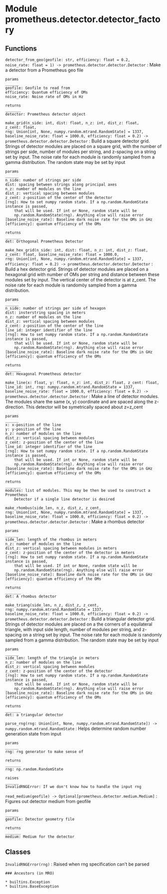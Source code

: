 Module prometheus.detector.detector_factory
===========================================

Functions
---------

    
`detector_from_geo(geofile: str, efficiency: float = 0.2, noise_rate: float = 1) ‑> prometheus.detector.detector.Detector`
:   Make a detector from a Prometheus geo file
    
    params
    ______
    geofile: Geofile to read from
    efficiency: Quantum efficiency of OMs
    noise_rate: Noise rate of OMs in Hz
    
    returns
    _______
    detector: Prometheus detector object

    
`make_grid(n_side: int, dist: float, n_z: int, dist_z: float, z_cent: float, rng: Union[int, None, numpy.random.mtrand.RandomState] = 1337, baseline_noise_rate: float = 1000.0, efficiency: float = 0.2) ‑> prometheus.detector.detector.Detector`
:   Build a square detector grid. Strings of detector modules are placed 
    on a square grid, with the number of strings per side, number of modules 
    per string, and z-spacing on a string set by input. The noise rate for 
    each module is randomly sampled from a gamma distribution. The random
    state may be set by input
    
    params
    ______
    n_side: number of strings per side
    dist: spacing between strings along principal axes
    n_z: number of modules on the line
    dist_z: vertical spacing between modules
    z_cent: z-position of the center of the detector
    [rng]: How to set numpy random state. If a np.random.RandomState instance is passed, 
        that will be used. If int or None, random state will be 
        np.random.RandomState(rng). Anything else will raise error
    [baseline_noise_rate]: Baseline dark noise rate for the OMs in GHz
    [efficiency]: quantum efficiency of the OMs
    
    returns
    _______
    det: Orthogonal Prometheus Detector

    
`make_hex_grid(n_side: int, dist: float, n_z: int, dist_z: float, z_cent: float, baseline_noise_rate: float = 1000.0, rng: Union[int, None, numpy.random.mtrand.RandomState] = 1337, efficiency: float = 0.2) ‑> prometheus.detector.detector.Detector`
:   Build a hex detector grid. Strings of detector modules are placed on a hexagonal
    grid with number of OMs per string and distance between these modules set by input.
    The vertical center of the detector is at z_cent.
    The noise rate for each module is randomöy sampled from a gamma distribution.
    
    params
    ______
    n_side: number of strings per side of hexagon
    dist: insterstring spacing in meters
    n_z: number of modules on the line
    dist_z: vertical spacing between modules
    z_cent: z-position of the center of the line
    line_id: integer identifier of the line
    [rng]: How to set numpy random state. If a np.random.RandomState instance is passed, 
        that will be used. If int or None, random state will be 
        np.random.RandomState(rng). Anything else will raise error
    [baseline_noise_rate]: Baseline dark noise rate for the OMs in GHz
    [efficiency]: quantum efficiency of the OMs
    
    returns
    _______
    det: Hexagonal Prometheus detector

    
`make_line(x: float, y: float, n_z: int, dist_z: float, z_cent: float, line_id: int, rng: numpy.random.mtrand.RandomState = 1337, baseline_noise_rate: float = 1000.0, efficiency: float = 0.2) ‑> prometheus.detector.detector.Detector`
:   Make a line of detector modules. The modules share the same (x, y) coordinate and 
    are spaced along the z-direction. This detector will be symetrically spaced about z=z_cent
    
    params
    ______
    x: x-position of the line
    y: y-position of the line
    n_z: number of modules on the line
    dist_z: vertical spacing between modules
    z_cent: z-position of the center of the line
    line_id: integer identifier of the line
    [rng]: How to set numpy random state. If a np.random.RandomState instance is passed, 
        that will be used. If int or None, random state will be 
        np.random.RandomState(rng). Anything else will raise error
    [baseline_noise_rate]: Baseline dark noise rate for the OMs in GHz
    [efficiency]: quantum efficiency of the OMs
    
    returns
    _______
    modules: list of modules. This may be then be used to construct a Prometheus
        Detector if a single line detector is desired

    
`make_rhombus(side_len, n_z, dist_z, z_cent, rng: Union[int, None, numpy.random.mtrand.RandomState] = 1337, baseline_noise_rate: float = 1000.0, efficiency: float = 0.2) ‑> prometheus.detector.detector.Detector`
:   Make a rhombus detector
    
    params
    ______
    side_len: length of the rhombus in meters
    n_z: number of modules on the line
    dist_z: vertical spacing between modules in meters
    z_cent: z-position of the center of the detector in meters
    [rng]: How to set numpy random state. If a np.random.RandomState instance is passed, 
        that will be used. If int or None, random state will be 
        np.random.RandomState(rng). Anything else will raise error
    [baseline_noise_rate]: Baseline dark noise rate for the OMs in GHz
    [efficiency]: quantum efficiency of the OMs
    
    returns
    _______
    det: A rhombus detector

    
`make_triang(side_len, n_z, dist_z, z_cent, rng: numpy.random.mtrand.RandomState = 1337, baseline_noise_rate: float = 1000.0, efficiency: float = 0.2) ‑> prometheus.detector.detector.Detector`
:   Build a triangular detector grid. Strings of detector modules are placed 
    on a the corners of a equilateral triangle, with input side length,
    number of modules per string, and z-spacing on a string set by input.
    The noise rate for each module is randomly sampled from a gamma distribution. 
    The random state may be set by input
    
    params
    ______
    side_len: length of the triangle in meters
    n_z: number of modules on the line
    dist_z: vertical spacing between modules
    z_cent: z-position of the center of the detector
    [rng]: How to set numpy random state. If a np.random.RandomState instance is passed, 
        that will be used. If int or None, random state will be 
        np.random.RandomState(rng). Anything else will raise error
    [baseline_noise_rate]: Baseline dark noise rate for the OMs in GHz
    [efficiency]: quantum efficiency of the OMs
    
    returns
    _______
    det: a triangular detector

    
`parse_rng(rng: Union[int, None, numpy.random.mtrand.RandomState]) ‑> numpy.random.mtrand.RandomState`
:   Helps determine random number generation state from input
    
    params
    ______
    rng: rng generator to make sense of
    
    returns
    _______
    rng: np.random.RandomState
    
    raises
    ______
    InvalidRNGError: If we don't know how to handle the input rng

    
`read_medium(geofile) ‑> Optional[prometheus.detector.medium.Medium]`
:   Figures out detector medium from geofile
    
    params
    ______
    geofile: Detector geometry file
    
    returns
    _______
    medium: Medium for the detector

Classes
-------

`InvalidRNGError(rng)`
:   Raised when rng specification can't be parsed

    ### Ancestors (in MRO)

    * builtins.Exception
    * builtins.BaseException